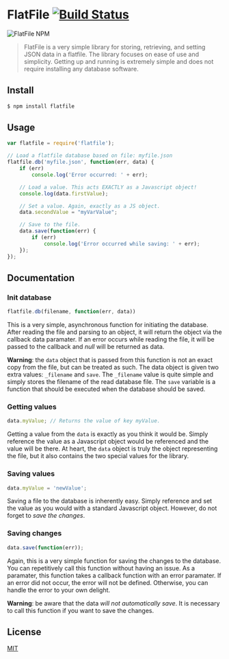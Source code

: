 FlatFile [![Build Status](https://travis-ci.org/brendanashworth/flatfile.svg?branch=master)](https://travis-ci.org/brendanashworth/flatfile)
=====

![FlatFile NPM](https://nodei.co/npm/flatfile.png)

> FlatFile is a very simple library for storing, retrieving, and setting JSON data in a flatfile. The library focuses on ease of use and simplicity. Getting up and running is extremely simple and does not require installing any database software.

## Install
```bash
$ npm install flatfile
```

## Usage
```javascript
var flatfile = require('flatfile');

// Load a flatfile database based on file: myfile.json
flatfile.db('myfile.json', function(err, data) {
	if (err)
		console.log('Error occurred: ' + err);

	// Load a value. This acts EXACTLY as a Javascript object!
	console.log(data.firstValue);

	// Set a value. Again, exactly as a JS object.
	data.secondValue = "myVarValue";

	// Save to the file.
	data.save(function(err) {
		if (err)
			console.log('Error occurred while saving: ' + err);
	});
});
```

## Documentation

### Init database
```javascript
flatfile.db(filename, function(err, data))
```
This is a very simple, asynchronous function for initiating the database. After reading the file and parsing to an object, it will return the object via the callback data paramater. If an error occurs while reading the file, it will be passed to the callback and *null* will be returned as data.

**Warning**: the `data` object that is passed from this function is not an exact copy from the file, but can be treated as such. The data object is given two extra values: `_filename` and `save`. The `_filename` value is quite simple and simply stores the filename of the read database file. The `save` variable is a function that should be executed when the database should be saved.

### Getting values
```javascript
data.myValue; // Returns the value of key myValue.
```
Getting a value from the `data` is exactly as you think it would be. Simply reference the value as a Javascript object would be referenced and the value will be there. At heart, the `data` object is truly the object representing the file, but it also contains the two special values for the library.

### Saving values
```javascript
data.myValue = 'newValue';
```
Saving a file to the database is inherently easy. Simply reference and set the value as you would with a standard Javascript object. However, do not forget to *save the changes*.

### Saving changes
```javascript
data.save(function(err));
```
Again, this is a very simple function for saving the changes to the database. You can repetitively call this function without having an issue. As a paramater, this function takes a callback function with an error paramater. If an error did not occur, the error will not be defined. Otherwise, you can handle the error to your own delight.

**Warning**: be aware that the data *will not automatically save*. It is necessary to call this function if you want to save the changes.

## License
[MIT](./LICENSE)